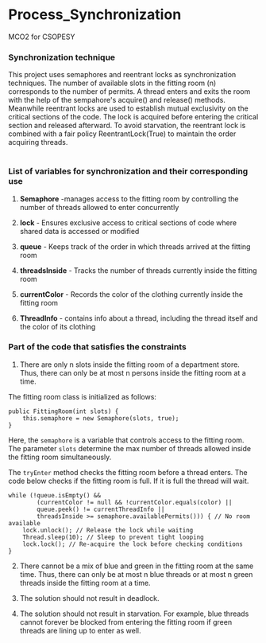 # Process_Synchronization

MCO2 for CSOPESY

### Synchronization technique

This project uses semaphores and reentrant locks as synchronization techniques. The number of available slots in the fitting room (n) corresponds to the number of permits. A thread enters and exits the room with the help of the sempahore's acquire() and release() methods. Meanwhile reentrant locks are used to establish mutual exclusivity on the critical sections of the code. The lock is acquired before entering the critical section and released afterward. To avoid starvation, the reentrant lock is combined with a fair policy ReentrantLock(True) to maintain the order acquiring threads. <br><br>

### List of variables for synchronization and their corresponding use

1. **Semaphore** -manages access to the fitting room by controlling the number of threads allowed to enter concurrently

2. **lock** - Ensures exclusive access to critical sections of code where shared data is accessed or modified

3. **queue** - Keeps track of the order in which threads arrived at the fitting room

4. **threadsInside** - Tracks the number of threads currently inside the fitting room

5. **currentColor** - Records the color of the clothing currently inside the fitting room

6. **ThreadInfo** - contains info about a thread, including the thread itself and the color of its clothing

### Part of the code that satisfies the constraints

1. There are only n slots inside the fitting room of a department store. Thus, there can only be at most n persons inside the fitting room at a time.

The fitting room class is initialized as follows:

```
public FittingRoom(int slots) {
    this.semaphore = new Semaphore(slots, true);
}
```

Here, the `semaphore` is a variable that controls access to the fitting room. The parameter `slots` determine the max number of threads allowed inside the fitting room simultaneously.

The `tryEnter` method checks the fitting room before a thread enters. The code below checks if the fitting room is full. If it is full the thread will wait.

```
while (!queue.isEmpty() &&
        (currentColor != null && !currentColor.equals(color) ||
        queue.peek() != currentThreadInfo ||
        threadsInside >= semaphore.availablePermits())) { // No room available
    lock.unlock(); // Release the lock while waiting
    Thread.sleep(10); // Sleep to prevent tight looping
    lock.lock(); // Re-acquire the lock before checking conditions
}
```

2. There cannot be a mix of blue and green in the fitting room at the same time. Thus, there can only be at most n blue threads or at most n green threads inside the fitting room at a time.

3. The solution should not result in deadlock.

4. The solution should not result in starvation. For example, blue threads cannot forever be blocked from entering the fitting room if green threads are lining up to enter as well.
